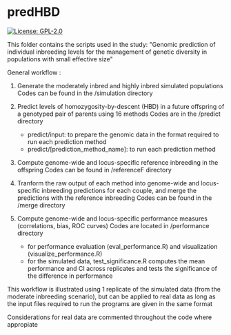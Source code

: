 # predHBD
[![License: GPL-2.0](https://img.shields.io/badge/License-GPL%20v2-blue.svg)](https://www.gnu.org/licenses/gpl-2.0)

This folder contains the scripts used in the study:
"Genomic prediction of individual inbreeding levels for the management of genetic diversity in populations with small effective size"

 General workflow :

 1) Generate the moderately inbred and highly inbred simulated populations
    Codes can be found in the /simulation directory

 2) Predict levels of homozygosity-by-descent (HBD) in a future offspring of a genotyped pair of parents using 16 methods
    Codes are in the /predict directory 
	   
	  * predict/input: to prepare the genomic data in the format required to run each prediction method
	  * predict/[prediction_method_name]: to run each prediction method

 3) Compute genome-wide and locus-specific reference inbreeding in the offspring 
    Codes can be found in /referenceF directory

 4) Tranform the raw output of each method into genome-wide and locus-specific inbreeding predictions for each couple, and merge the predictions with the reference inbreeding
    Codes can be found in the /merge directory
 
 5) Compute genome-wide and locus-specific performance measures (correlations, bias, ROC curves)
    Codes are located in /performance directory

      * for performance evaluation (eval_performance.R) and visualization (visualize_performance.R)
	  * for the simulated data, test_significance.R computes the mean performance and CI across replicates and tests the significance of the difference in performance
	  
This workflow is illustrated using 1 replicate of the simulated data (from the moderate inbreeding scenario), but can be applied to real data as long as the input files required to run the programs are given in the same format

Considerations for real data are commented throughout the code where appropiate
